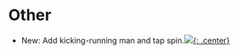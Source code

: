 # Other

* New: Add kicking-running man and tap spin.[![](not-by-ai.svg){: .center}](https://notbyai.fyi)
